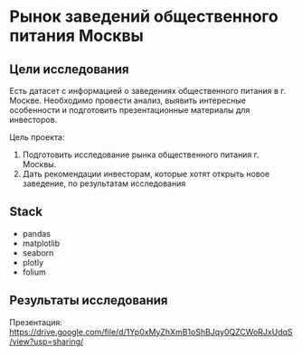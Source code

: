 # Рынок заведений общественного питания Москвы
**Цели исследования**
---
Есть датасет с информацией о заведениях общественного питания в г. Москве. Необходимо провести анализ, выявить интересные особенности и подготовить презентационные материалы для инвесторов.

Цель проекта:
1. Подготовить исследование рынка общественного питания г. Москвы.
2. Дать рекомендации инвесторам, которые хотят открыть новое заведение, по результатам исследования

**Stack**
---
- pandas
- matplotlib
- seaborn
- plotly
- folium

**Результаты исследования**
---
Презентация: https://drive.google.com/file/d/1Yp0xMyZhXmB1oShBJqy0QZCWoRJxUdqS/view?usp=sharing/
